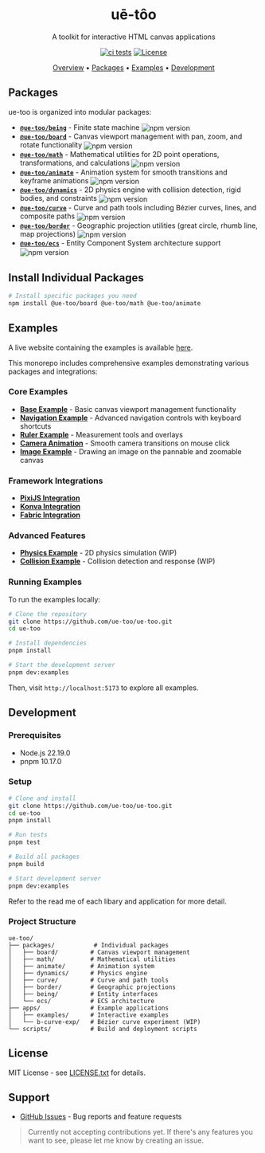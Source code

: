 <h1 align="center">
    uē-tôo
</h1>
<p align="center">
    A toolkit for interactive HTML canvas applications
</p>

<div align="center">

[![ci tests](https://img.shields.io/github/actions/workflow/status/niuee/board/ci-test.yml?label=test&style=for-the-badge)](https://github.com/niuee/board/actions/workflows/ci-test.yml)
[![License](https://img.shields.io/github/license/niuee/board?style=for-the-badge)](https://github.com/niuee/board/blob/main/LICENSE.txt)

</div>

<p align="center">
  <a href="#overview">Overview</a> •
  <a href="#packages">Packages</a> •
  <a href="#examples">Examples</a> •
  <a href="#development">Development</a>
</p>

## Packages

ue-too is organized into modular packages:

- [**`@ue-too/being`**](./packages/being/README.md) - Finite state machine <img src="https://img.shields.io/npm/v/@ue-too/being.svg" alt="npm version" style="vertical-align: middle">
- [**`@ue-too/board`**](./packages/board/README.md) - Canvas viewport management with pan, zoom, and rotate functionality <img src="https://img.shields.io/npm/v/@ue-too/board.svg" alt="npm version" style="vertical-align: middle">
- [**`@ue-too/math`**](./packages/math/README.md) - Mathematical utilities for 2D point operations, transformations, and calculations <img src="https://img.shields.io/npm/v/@ue-too/math.svg" alt="npm version" style="vertical-align: middle">
- [**`@ue-too/animate`**](./packages/animate/README.md) - Animation system for smooth transitions and keyframe animations <img src="https://img.shields.io/npm/v/@ue-too/animate.svg" alt="npm version" style="vertical-align: middle">
- [**`@ue-too/dynamics`**](./packages/dynamics/README.md) - 2D physics engine with collision detection, rigid bodies, and constraints <img src="https://img.shields.io/npm/v/@ue-too/dynamics.svg" alt="npm version" style="vertical-align: middle">
- [**`@ue-too/curve`**](./packages/curve/README.md) - Curve and path tools including Bézier curves, lines, and composite paths <img src="https://img.shields.io/npm/v/@ue-too/curve.svg" alt="npm version" style="vertical-align: middle">
- [**`@ue-too/border`**](./packages/border/README.md) - Geographic projection utilities (great circle, rhumb line, map projections) <img src="https://img.shields.io/npm/v/@ue-too/border.svg" alt="npm version" style="vertical-align: middle">
- [**`@ue-too/ecs`**](./packages/ecs/README.md) - Entity Component System architecture support <img src="https://img.shields.io/npm/v/@ue-too/ecs.svg" alt="npm version" style="vertical-align: middle">

## Install Individual Packages
```bash
# Install specific packages you need
npm install @ue-too/board @ue-too/math @ue-too/animate
```

## Examples

A live website containing the examples is available [here](https://ue-too.github.io/ue-too/).

This monorepo includes comprehensive examples demonstrating various packages and integrations:

### Core Examples
- [**Base Example**](https://ue-too.github.io/ue-too/base/) - Basic canvas viewport management functionality
- [**Navigation Example**](https://ue-too.github.io/ue-too/navigation/) - Advanced navigation controls with keyboard shortcuts
- [**Ruler Example**](https://ue-too.github.io/ue-too/ruler/) - Measurement tools and overlays
- [**Camera Animation**](https://ue-too.github.io/ue-too/camera-animation/) - Smooth camera transitions on mouse click
- [**Image Example**](https://ue-too.github.io/ue-too/image-example/) - Drawing an image on the pannable and zoomable canvas

### Framework Integrations
- [**PixiJS Integration**](https://ue-too.github.io/ue-too/pixi-integration/)
- [**Konva Integration**](https://ue-too.github.io/ue-too/konva-integration/)
- [**Fabric Integration**](https://ue-too.github.io/ue-too/fabric-integration/)

### Advanced Features
- [**Physics Example**](https://ue-too.github.io/ue-too/physics/) - 2D physics simulation (WIP)
- [**Collision Example**](https://ue-too.github.io/ue-too/collision/) - Collision detection and response (WIP)

### Running Examples

To run the examples locally:

```bash
# Clone the repository
git clone https://github.com/ue-too/ue-too.git
cd ue-too

# Install dependencies
pnpm install

# Start the development server
pnpm dev:examples
```

Then, visit `http://localhost:5173` to explore all examples.

## Development

### Prerequisites
- Node.js 22.19.0
- pnpm 10.17.0

### Setup
```bash
# Clone and install
git clone https://github.com/ue-too/ue-too.git
cd ue-too
pnpm install

# Run tests
pnpm test

# Build all packages
pnpm build

# Start development server
pnpm dev:examples
```

Refer to the read me of each libary and application for more detail.

### Project Structure
```
ue-too/
├── packages/           # Individual packages
│   ├── board/         # Canvas viewport management
│   ├── math/          # Mathematical utilities
│   ├── animate/       # Animation system
│   ├── dynamics/      # Physics engine
│   ├── curve/         # Curve and path tools
│   ├── border/        # Geographic projections
│   ├── being/         # Entity interfaces
│   └── ecs/           # ECS architecture
├── apps/              # Example applications
│   ├── examples/      # Interactive examples
│   └── b-curve-exp/   # Bézier curve experiment (WIP)
└── scripts/           # Build and deployment scripts
```

## License

MIT License - see [LICENSE.txt](LICENSE.txt) for details.

## Support

- [GitHub Issues](https://github.com/ue-too/ue-too/issues) - Bug reports and feature requests

> Currently not accepting contributions yet. If there's any features you want to see, please let me know by creating an issue.
